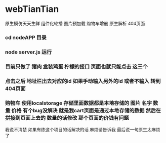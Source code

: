 # webTianTian
原生模仿天天生鲜 组件化轮播 图片预加载 购物车增删 原生解析   404页面

### cd nodeAPP 目录
### node server.js 运行
### 目前只做了 猪肉 盒装鸡蛋 柠檬的接口 页面也就只能点击 这三个
### 点击之后 地址栏出去对应的id 如果手动输入另外的id 或者不输入 转到404页面
### 购物车 使用localstorage 存储里面数据都是本地存储的 图片 名字 数量 价格 有个bug没解决 就是我cart页面是通过本地存储的数据 然后在拼接到页面上去的 数量的话修改 那个页面的价钱有问题
我说不清楚 如果有练这个项目的话解决的话 麻烦请告诉我 最后说一句原生太麻烦了
